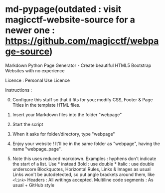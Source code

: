 # md-pypage(outdated : visit magicctf-website-source for a newer one : https://github.com/magicctf/webpage-source)
Markdown Python Page Generator - Create beautiful HTML5 Bootstrap Websites with no experience

Licence : Personal Use Licence

Instructions :

0. Configure this stuff so that it fits for you; modify CSS, Footer & Page Titles in the template HTML files.

1. Insert your Markdown files into the folder "webpage"
2. Start the script
3. When it asks for folder/directory, type "webpage"
4. Enjoy your website ! It'll be in the same folder as "webpage", having the name "webpage_page".

5. Note this uses reduced markdown. Examples : 
hyphens don't indicate the start of a list. Use * instead
Bold : use double *
Italic : use double underscore
Blockquotes, Horizontal Rules, Links & Images as usual
Links won't be autodetected, so put angle brackets around them, like `<link>`
Headers : All writings accepted.
Multiline code segments : As usual + GitHub style
